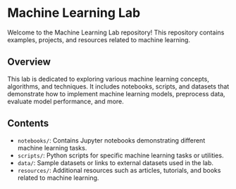 # Machine Learning Lab

Welcome to the Machine Learning Lab repository! This repository contains examples, projects, and resources related to machine learning.

## Overview

This lab is dedicated to exploring various machine learning concepts, algorithms, and techniques. It includes notebooks, scripts, and datasets that demonstrate how to implement machine learning models, preprocess data, evaluate model performance, and more.

## Contents

- `notebooks/`: Contains Jupyter notebooks demonstrating different machine learning tasks.
- `scripts/`: Python scripts for specific machine learning tasks or utilities.
- `data/`: Sample datasets or links to external datasets used in the lab.
- `resources/`: Additional resources such as articles, tutorials, and books related to machine learning.


